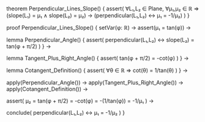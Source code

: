 theorem Perpendicular_Lines_Slope() {
  assert(
    ∀L₁,L₂ ∈ Plane, ∀μ₁,μ₂ ∈ ℝ ⇒
    (slope(L₁) = μ₁ ∧ slope(L₂) = μ₂) →
    (perpendicular(L₁,L₂) ↔ μ₁ = -1/μ₂)
  )
}

proof Perpendicular_Lines_Slope() {
  setVar(φ: ℝ) →
  assert(μ₁ = tan(φ)) →
  
  lemma Perpendicular_Angle() {
    assert(
      perpendicular(L₁,L₂) ↔
      slope(L₂) = tan(φ + π/2)
    )
  } →

  lemma Tangent_Plus_Right_Angle() {
    assert(
      tan(φ + π/2) = -cot(φ)
    )
  } →

  lemma Cotangent_Definition() {
    assert(
      ∀θ ∈ ℝ ⇒ cot(θ) = 1/tan(θ)
    )
  } →

  apply(Perpendicular_Angle()) →
  apply(Tangent_Plus_Right_Angle()) →
  apply(Cotangent_Definition()) →
  
  assert(
    μ₂ = tan(φ + π/2) = -cot(φ) = -(1/tan(φ)) = -1/μ₁
  ) →
  
  conclude(
    perpendicular(L₁,L₂) ↔ μ₁ = -1/μ₂
  )
}